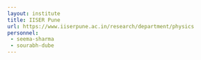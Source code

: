 ```yaml
---
layout: institute
title: IISER Pune
url: https://www.iiserpune.ac.in/research/department/physics
personnel:
 - seema-sharma
 - sourabh-dube
---
```

